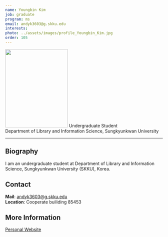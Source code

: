 ```yaml
---
name: Youngbin Kim
job: graduate
program: ms
email: andyk3603@g.skku.edu
interests: 
photo: ../assets/images/profile_Youngbin_Kim.jpg
order: 105
---
```

<img src="../../assets/images/profile_Youngbin_Kim.jpg" width="200" height="250">
Undergraduate Student<br>Department of Library and Information Science, Sungkyunkwan University<br>

<hr>

## Biography
I am an undergraduate student at Department of Library and Information Science, Sungkyunkwan University (SKKU), Korea. 

## Contact
**Mail**: andyk3603@g.skku.edu<br>
**Location**: Cooperate builiding 85453

## More Information
[Personal Website](https://github.com/ybkim3603)
